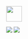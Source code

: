 <img src="https://github.com/duckdb/duckdb-wasm/blob/0101d35e4d11a5c700fb822cdd4832e24d7cb5ec/misc/duckdb_wasm.png" height="42">

<a href="https://github.com/duckdb/duckdb-wasm/actions"><img src="https://github.com/duckdb/duckdb-wasm/workflows/main/badge.svg" /></a>
<img src="https://github.com/duckdb/duckdb-wasm/blob/e59c4e809b030c2b895a5baaa9058debae2f22d1/misc/dependabot.svg" />
